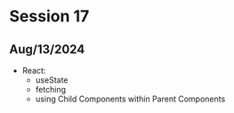 # Session 17
## Aug/13/2024

- React:
    - useState
    - fetching
    - using Child Components within Parent Components
